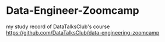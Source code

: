 # Data-Engineer-Zoomcamp

my study record of DataTalksClub's course https://github.com/DataTalksClub/data-engineering-zoomcamp
